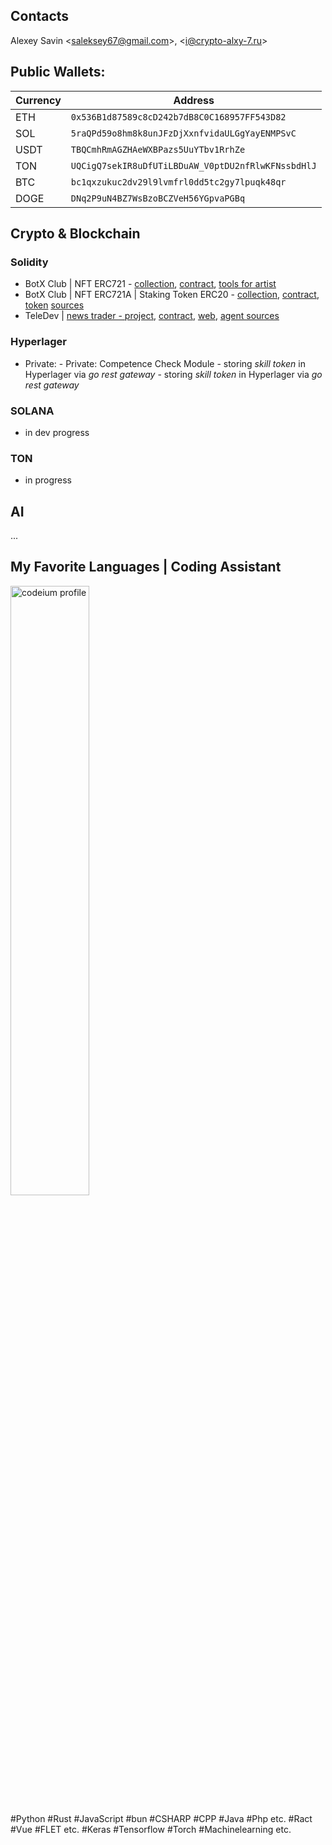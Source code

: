 ## Contacts

Alexey Savin &lt;saleksey67@gmail.com&gt;, &lt;i@crypto-alxy-7.ru&gt;

## Public Wallets:

| Currency | Address                                              |
|----------|------------------------------------------------------|
| ETH      | `0x536B1d87589c8cD242b7dB8C0C168957FF543D82`         |
| SOL      | `5raQPd59o8hm8k8unJFzDjXxnfvidaULGgYayENMPSvC`       |
| USDT     | `TBQCmhRmAGZHAeWXBPazs5UuYTbv1RrhZe`                 |
| TON      | `UQCigQ7sekIR8uDfUTiLBDuAW_V0ptDU2nfRlwKFNssbdHlJ`   |
| BTC      | `bc1qxzukuc2dv29l9lvmfrl0dd5tc2gy7lpuqk48qr`         |
| DOGE     | `DNq2P9uN4BZ7WsBzoBCZVeH56YGpvaPGBq`                 |

## Crypto & Blockchain

### Solidity
- BotX Club | NFT ERC721 - [collection](https://opensea.io/collection/bot-x), [contract](https://etherscan.io/token/0x3f948349daab5607c8ec3e7a6cdca9f825aa8e1c#readContract), [tools for artist](http://localhost)
- BotX Club | NFT ERC721A | Staking Token ERC20 - [collection](https://opensea.io/collection/botx-club), [contract](https://etherscan.io/address/0xe017f96e960120f62f4a9dd8780ce7ca5c4d1504#code), [token](https://etherscan.io/token/0xe017f96e960120f62f4a9dd8780ce7ca5c4d1504) [sources](https://github.com/DreamDev0122/Botx-Code)
- TeleDev | [news trader - project](https://github.com/BocHackathon-4-0/news-trader), [contract](https://github.com/BocHackathon-4-0/news-trader/tree/main/blockchain), [web](https://github.com/BocHackathon-4-0/news-trader/tree/main/web), [agent sources](https://github.com/BocHackathon-4-0/news-trader/tree/updates-after-hackatone/agents)

### Hyperlager
- Private: - Private: Competence Check Module - storing _skill token_ in Hyperlager via _go rest gateway_ - storing <i>skill token</i> in Hyperlager via <i>go rest gateway</i>

### SOLANA
- in dev progress

### TON
- in progress

## AI
...

## My Favorite Languages | Coding Assistant
<img src="https://codeium.com/profile/alxy-sci-dev/card.png" alt="codeium profile" width="50%"/>

#Python #Rust #JavaScript #bun #CSHARP #CPP #Java #Php etc.
#Ract #Vue #FLET etc.
#Keras #Tensorflow #Torch #Machinelearning etc.

